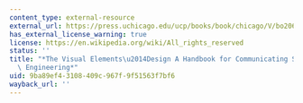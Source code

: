 ```yaml
---
content_type: external-resource
external_url: https://press.uchicago.edu/ucp/books/book/chicago/V/bo206390609.html
has_external_license_warning: true
license: https://en.wikipedia.org/wiki/All_rights_reserved
status: ''
title: "*The Visual Elements\u2014Design A Handbook for Communicating Science and\
  \ Engineering*"
uid: 9ba89ef4-3108-409c-967f-9f51563f7bf6
wayback_url: ''
---
```

